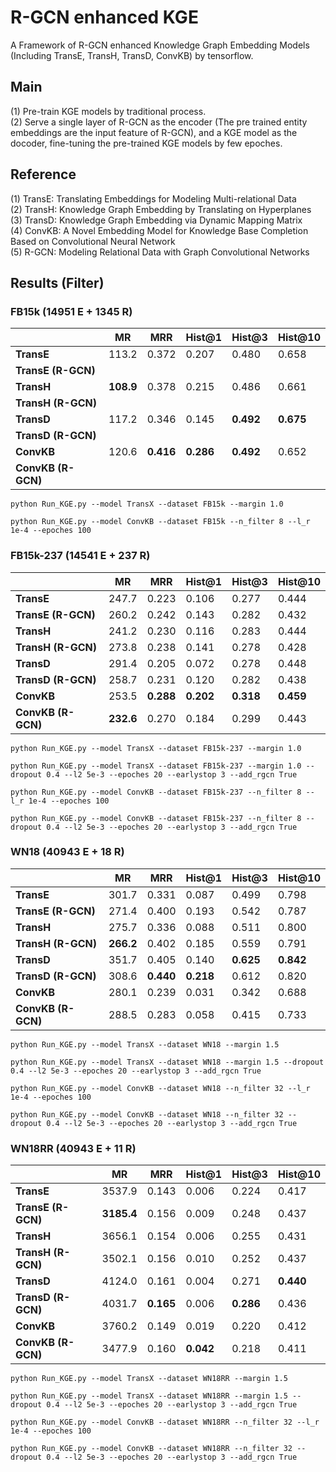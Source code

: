 # R-GCN enhanced KGE
A Framework of R-GCN enhanced Knowledge Graph Embedding Models (Including TransE, TransH, TransD, ConvKB) by tensorflow.

## Main
(1) Pre-train KGE models by traditional process.   
(2) Serve a single layer of R-GCN as the encoder (The pre trained entity embeddings are the input feature of R-GCN), and a KGE model as the docoder, fine-tuning the pre-trained KGE models by few epoches.   

## Reference
(1) TransE: Translating Embeddings for Modeling Multi-relational Data   
(2) TransH: Knowledge Graph Embedding by Translating on Hyperplanes  
(3) TransD: Knowledge Graph Embedding via Dynamic Mapping Matrix  
(4) ConvKB: A Novel Embedding Model for Knowledge Base Completion Based on Convolutional Neural Network    
(5) R-GCN: Modeling Relational Data with Graph Convolutional Networks  

## Results (Filter)      
### FB15k (14951 E + 1345 R)
|            | **MR** | **MRR** |**Hist@1**|**Hist@3**|**Hist@10**|
|     --     |   --   |    --   |    --    |    --    |    --     |
| **TransE** | 113.2 | 0.372 | 0.207 | 0.480 | 0.658 |
| **TransE (R-GCN)** | | | | | |
| **TransH** | **108.9** | 0.378 | 0.215 | 0.486 | 0.661 |
| **TransH (R-GCN)** | | | | | |
| **TransD** | 117.2 | 0.346 | 0.145 | **0.492** | **0.675** |
| **TransD (R-GCN)** | | | | | |
| **ConvKB** | 120.6 | **0.416** | **0.286** | **0.492** | 0.652 |
| **ConvKB (R-GCN)** | | | | | |

```
python Run_KGE.py --model TransX --dataset FB15k --margin 1.0
```
```
python Run_KGE.py --model ConvKB --dataset FB15k --n_filter 8 --l_r 1e-4 --epoches 100
```

### FB15k-237 (14541 E + 237 R)
|            | **MR** | **MRR** |**Hist@1**|**Hist@3**|**Hist@10**|
|     --     |   --   |    --   |    --    |    --    |    --     |
| **TransE** | 247.7 | 0.223 | 0.106 | 0.277 | 0.444 |
| **TransE (R-GCN)** | 260.2 | 0.242 | 0.143 | 0.282 | 0.432 |
| **TransH** | 241.2 | 0.230 | 0.116 | 0.283 | 0.444 |
| **TransH (R-GCN)** | 273.8 | 0.238 | 0.141 | 0.278 | 0.428 |
| **TransD** | 291.4 | 0.205 | 0.072 | 0.278 | 0.448 |
| **TransD (R-GCN)** | 258.7 | 0.231 | 0.120 | 0.282 | 0.438 |
| **ConvKB** | 253.5 | **0.288** | **0.202** | **0.318** | **0.459** |
| **ConvKB (R-GCN)** | **232.6** | 0.270 | 0.184 | 0.299 | 0.443 |

```
python Run_KGE.py --model TransX --dataset FB15k-237 --margin 1.0
```
```
python Run_KGE.py --model TransX --dataset FB15k-237 --margin 1.0 --dropout 0.4 --l2 5e-3 --epoches 20 --earlystop 3 --add_rgcn True
```
```
python Run_KGE.py --model ConvKB --dataset FB15k-237 --n_filter 8 --l_r 1e-4 --epoches 100
```
```
python Run_KGE.py --model ConvKB --dataset FB15k-237 --n_filter 8 --dropout 0.4 --l2 5e-3 --epoches 20 --earlystop 3 --add_rgcn True
```

### WN18 (40943 E + 18 R)
|            | **MR** | **MRR** |**Hist@1**|**Hist@3**|**Hist@10**|
|     --     |   --   |    --   |    --    |    --    |    --     |
| **TransE** | 301.7 | 0.331 | 0.087 | 0.499 | 0.798 |
| **TransE (R-GCN)** | 271.4 | 0.400 | 0.193 | 0.542 | 0.787 |
| **TransH** | 275.7 | 0.336 | 0.088 | 0.511 | 0.800 |
| **TransH (R-GCN)** | **266.2** | 0.402 | 0.185 | 0.559 | 0.791 |
| **TransD** | 351.7 | 0.405 | 0.140 | **0.625** | **0.842** |
| **TransD (R-GCN)** | 308.6 | **0.440** | **0.218** | 0.612 | 0.820 |
| **ConvKB** | 280.1 | 0.239 | 0.031 | 0.342 | 0.688 |
| **ConvKB (R-GCN)** | 288.5 | 0.283 | 0.058 | 0.415 | 0.733 |

```
python Run_KGE.py --model TransX --dataset WN18 --margin 1.5
```
```
python Run_KGE.py --model TransX --dataset WN18 --margin 1.5 --dropout 0.4 --l2 5e-3 --epoches 20 --earlystop 3 --add_rgcn True
```
```
python Run_KGE.py --model ConvKB --dataset WN18 --n_filter 32 --l_r 1e-4 --epoches 100
```
```
python Run_KGE.py --model ConvKB --dataset WN18 --n_filter 32 --dropout 0.4 --l2 5e-3 --epoches 20 --earlystop 3 --add_rgcn True
```

### WN18RR (40943 E + 11 R)
|            | **MR** | **MRR** |**Hist@1**|**Hist@3**|**Hist@10**|
|     --     |   --   |    --   |    --    |    --    |    --     |
| **TransE** | 3537.9 | 0.143 | 0.006 | 0.224 | 0.417 |
| **TransE (R-GCN)** | **3185.4** | 0.156 | 0.009 | 0.248 | 0.437 |
| **TransH** | 3656.1 | 0.154 | 0.006 | 0.255 | 0.431 |
| **TransH (R-GCN)** | 3502.1 | 0.156 | 0.010 | 0.252 | 0.437 |
| **TransD** | 4124.0 | 0.161 | 0.004 | 0.271 | **0.440** |
| **TransD (R-GCN)** | 4031.7 | **0.165** | 0.006 | **0.286** | 0.436 |
| **ConvKB** | 3760.2 | 0.149 | 0.019 | 0.220 | 0.412 |
| **ConvKB (R-GCN)** | 3477.9 | 0.160 | **0.042** | 0.218 | 0.411 |


```
python Run_KGE.py --model TransX --dataset WN18RR --margin 1.5
```
```
python Run_KGE.py --model TransX --dataset WN18RR --margin 1.5 --dropout 0.4 --l2 5e-3 --epoches 20 --earlystop 3 --add_rgcn True
```
```
python Run_KGE.py --model ConvKB --dataset WN18RR --n_filter 32 --l_r 1e-4 --epoches 100
```
```
python Run_KGE.py --model ConvKB --dataset WN18RR --n_filter 32 --dropout 0.4 --l2 5e-3 --epoches 20 --earlystop 3 --add_rgcn True
```
